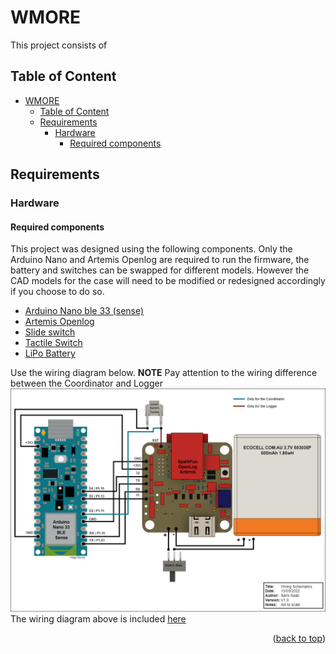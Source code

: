 <a name="readme-top"></a>

# WMORE
This project consists of 
## Table of Content
- [WMORE](#wmore)
  - [Table of Content](#table-of-content)
  - [Requirements](#requirements)
    - [Hardware](#hardware)
      - [Required components](#required-components)
## Requirements
### Hardware
#### Required components
This project was designed using the following components. Only the Arduino Nano and Artemis Openlog are required to run the firmware, the battery and switches can be swapped for different models. However the CAD models for the case will need to be modified or redesigned accordingly if you choose to do so.
 * [Arduino Nano ble 33 (sense)](https://store.arduino.cc/products/arduino-nano-33-ble-sense)
 * [Artemis Openlog](https://www.sparkfun.com/products/16832)
 * [Slide switch](https://www.digikey.com.au/en/products/detail/c-k/OS102011MS2QN1/411602)
 * [Tactile Switch](https://www.digikey.com.au/en/products/detail/te-connectivity-alcoswitch-switches/1825910-6/1632536)
 * [LiPo Battery](https://ecocell.com.au/product/lipo-500-503035/)

Use the wiring diagram below. **NOTE** Pay attention to the wiring difference between the Coordinator and Logger
![wiring Diagram](Documentation/WMORE_wiring_diagram.png)
The wiring diagram above is included [here](Documentation/Wiring_Diagram.pdf)


<p align="right">(<a href="#readme-top">back to top</a>)</p>

<script>
    const scene = new THREE.Scene();
    const camera = new THREE.PerspectiveCamera(75, window.innerWidth / window.innerHeight, 0.1, 1000);
    camera.position.z = 5;
    const renderer = new THREE.WebGLRenderer();
    renderer.setSize(window.innerWidth, window.innerHeight);
    document.getElementById('model-container').appendChild(renderer.domElement);

    const loader = new THREE.GLTFLoader();
    loader.load('case.glb', function (gltf) {
      scene.add(gltf.scene);
    });

    function animate() {
      requestAnimationFrame(animate);
      renderer.render(scene, camera);
    }

    animate();
  </script>